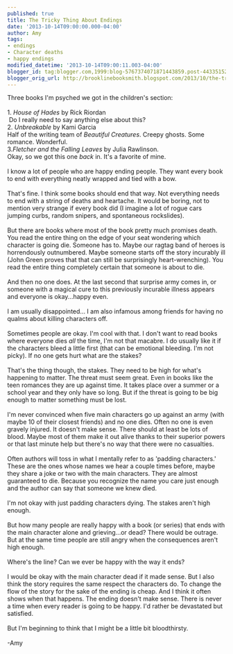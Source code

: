 ```yaml
---
published: true
title: The Tricky Thing About Endings
date: '2013-10-14T09:00:00.000-04:00'
author: Amy
tags:
- endings
- Character deaths
- happy endings
modified_datetime: '2013-10-14T09:00:11.003-04:00'
blogger_id: tag:blogger.com,1999:blog-5767374071871443859.post-4433515262296444651
blogger_orig_url: http://brooklinebooksmith.blogspot.com/2013/10/the-tricky-thing-about-endings.html
---
```


Three books I'm psyched we got in the children's section:<br /><br />1. <i>House of Hades</i> by Rick Riordan<br />&nbsp;Do I really need to say anything else about this?<br />2. <i>Unbreakable</i> by Kami Garcia<br />Half of the writing team of <i>Beautiful Creatures</i>. Creepy ghosts. Some romance. Wonderful.<br />3.<i>Fletcher and the Falling Leaves </i>by Julia Rawlinson.<br />Okay, so we got this one <i>back </i>in. It's a favorite of mine.<br /><br />I know a lot of people who are happy ending people. They want every book to end with everything neatly wrapped and tied with a bow. <br /><br />That's fine. I think some books should end that way. Not everything needs to end with a string of deaths and heartache. It would be boring, not to mention very strange if every book did (I imagine a lot of rogue cars jumping curbs, random snipers, and spontaneous rockslides). <br /><br />But there are books where most of the book pretty much promises death. You read the entire thing on the edge of your seat wondering which character is going die. Someone has to. Maybe our ragtag band of heroes is horrendously outnumbered. Maybe someone starts off the story incurably ill (John Green proves that that can still be surprisingly heart-wrenching). You read the entire thing completely certain that someone is about to die. <br /><br />And then no one does.&nbsp;At the last second that surprise army comes in, or someone with a magical cure to this previously incurable illness appears and everyone is okay...happy even. <br /><br />I am usually disappointed... I am also infamous among friends for having no qualms about killing characters off.<br /><br />Sometimes people are okay. I'm cool with that. I don't want to read books where everyone dies <i>all</i> the time, I'm not that macabre. I do usually like it if the characters bleed a little first (that can be emotional bleeding. I'm not picky). If no one gets hurt what are the stakes?<br /><br />That's the thing though, the stakes. They need to be high for what's happening to matter. The threat must seem great. Even in books like the teen romances they are up against time. It takes place over a summer or a school year and they only have so long. But if the threat is going to be big enough to matter something must be lost.<br /><br />I'm never convinced when five main characters go up against an army (with maybe 10 of their closest friends) and no one dies. Often no one is even gravely injured. It doesn't make sense.&nbsp;There should at least be lots of blood. Maybe most of them make it out alive thanks to their superior powers or that last minute help but there's no way that there were no casualties. <br /><br />Often authors will toss in what I mentally refer to as 'padding characters.' These are the ones whose names we hear a couple times before, maybe they share a joke or two with the main characters. They are almost guaranteed to die. Because you recognize the name you care just enough and the author can say that someone we knew died.<br /><br />I'm not okay with just padding characters dying. The stakes aren't high enough. <br /><br />But how many people are really happy with a book (or series) that ends with the main character alone and grieving...or dead? There would be outrage. But at the same time people are still angry when the consequences aren't high enough. <br /><br />Where's the line? Can we ever be happy with the way it ends?<br /><br />I would be okay with the main character dead if it made sense. But I also think the story requires the same respect the characters do. To change the flow of the story for the sake of the ending is cheap. And I think it often shows when that happens. The ending doesn't make sense. There is never a time when every reader is going to be happy. I'd rather be devastated but satisfied.<br /><br />But I'm beginning to think that I might be a little bit bloodthirsty.<br /><br />-Amy<br /><br />